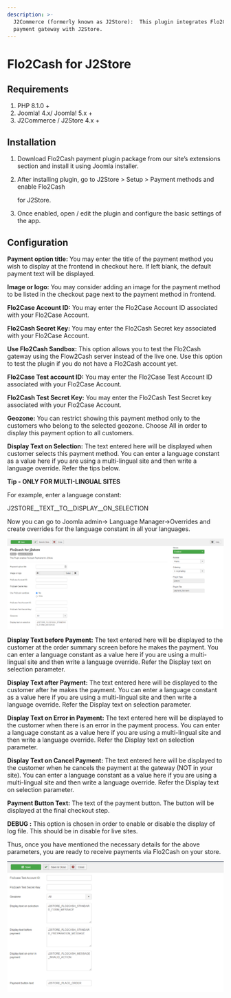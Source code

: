 ```yaml
---
description: >-
  J2Commerce (formerly known as J2Store):  This plugin integrates Flo2Cash
  payment gateway with J2Store.
---
```


# Flo2Cash for J2Store

## Requirements

1. PHP 8.1.0 +
2. Joomla! 4.x/ Joomla! 5.x +
3. J2Commerce / J2Store 4.x +

## Installation <a href="#installation" id="installation"></a>

1. Download Flo2Cash payment plugin package from our site’s extensions section and install it using Joomla installer.
2.  After installing plugin, go to J2Store > Setup > Payment methods and enable Flo2Cash

    for J2Store.
3. Once enabled, open / edit the plugin and configure the basic settings of the app.

## Configuration <a href="#configuration" id="configuration"></a>

**Payment option title:** You may enter the title of the payment method you wish to display at the frontend in checkout here. If left blank, the default payment text will be displayed.

**Image or logo:** You may consider adding an image for the payment method to be listed in the checkout page next to the payment method in frontend.

**Flo2Case Account ID:** You may enter the Flo2Case Account ID associated with your Flo2Case Account.

**Flo2Cash Secret Key:** You may enter the Flo2Cash Secret key associated with your Flo2Case Account.

**Use Flo2Cash Sandbox:** This option allows you to test the Flo2Cash gateway using the Flow2Cash server instead of the live one. Use this option to test the plugin if you do not have a Flo2Cash account yet.

**Flo2Case Test account ID:** You may enter the Flo2Case Test Account ID associated with your Flo2Case Account.

**Flo2Cash Test Secret Key:** You may enter the Flo2Cash Test Secret key associated with your Flo2Case Account.

**Geozone:** You can restrict showing this payment method only to the customers who belong to the selected geozone. Choose All in order to display this payment option to all customers.

**Display Text on Selection:** The text entered here will be displayed when customer selects this payment method. You can enter a language constant as a value here if you are using a multi-lingual site and then write a language override. Refer the tips below.

**Tip - ONLY FOR MULTI-LINGUAL SITES**

For example, enter a language constant:

J2STORE\_\_TEXT\_\_TO\_\_DISPLAY\_\_ON\_SELECTION

Now you can go to Joomla admin-> Language Manager->Overrides and create overrides for the language constant in all your languages.

![Flo2Cash Payment- Img1](../.gitbook/assets/flo2cash-payment-img1.png)

**Display Text before Payment:** The text entered here will be displayed to the customer at the order summary screen before he makes the payment. You can enter a language constant as a value here if you are using a multi-lingual site and then write a language override. Refer the Display text on selection parameter.

**Display Text after Payment:** The text entered here will be displayed to the customer after he makes the payment. You can enter a language constant as a value here if you are using a multi-lingual site and then write a language override. Refer the Display text on selection parameter.

**Display Text on Error in Payment:** The text entered here will be displayed to the customer when there is an error in the payment process. You can enter a language constant as a value here if you are using a multi-lingual site and then write a language override. Refer the Display text on selection parameter.

**Display Text on Cancel Payment:** The text entered here will be displayed to the customer when he cancels the payment at the gateway (NOT in your site). You can enter a language constant as a value here if you are using a multi-lingual site and then write a language override. Refer the Display text on selection parameter.

**Payment Button Text:** The text of the payment button. The button will be displayed at the final checkout step.

**DEBUG :** This option is chosen in order to enable or disable the display of log file. This should be in disable for live sites.

Thus, once you have mentioned the necessary details for the above parameters, you are ready to receive payments via Flo2Cash on your store.

![Flo2Cash Payment-Img2](../.gitbook/assets/flo2cash-payment-img2.png)
